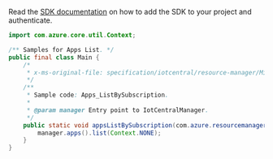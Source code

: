 Read the [SDK documentation](https://github.com/Azure/azure-sdk-for-java/blob/azure-resourcemanager-iotcentral_1.0.0-beta.2/sdk/iotcentral/azure-resourcemanager-iotcentral/README.md) on how to add the SDK to your project and authenticate.

```java
import com.azure.core.util.Context;

/** Samples for Apps List. */
public final class Main {
    /*
     * x-ms-original-file: specification/iotcentral/resource-manager/Microsoft.IoTCentral/stable/2021-06-01/examples/Apps_ListBySubscription.json
     */
    /**
     * Sample code: Apps_ListBySubscription.
     *
     * @param manager Entry point to IotCentralManager.
     */
    public static void appsListBySubscription(com.azure.resourcemanager.iotcentral.IotCentralManager manager) {
        manager.apps().list(Context.NONE);
    }
}
```
